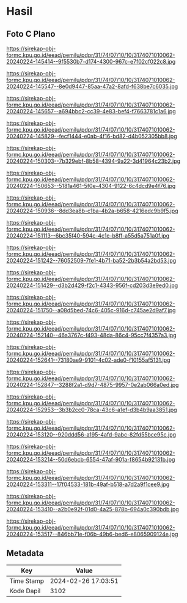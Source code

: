 # Hasil

## Foto C Plano

https://sirekap-obj-formc.kpu.go.id/eead/pemilu/pdpr/31/74/07/10/10/3174071010062-20240224-145414--9f5530b7-d174-4300-967c-e7f02cf022c8.jpg

https://sirekap-obj-formc.kpu.go.id/eead/pemilu/pdpr/31/74/07/10/10/3174071010062-20240224-145547--8e0d9447-85aa-47a2-8afd-f638be7c6035.jpg

https://sirekap-obj-formc.kpu.go.id/eead/pemilu/pdpr/31/74/07/10/10/3174071010062-20240224-145657--a694bbc2-cc39-4e83-bef4-f7663781c1a6.jpg

https://sirekap-obj-formc.kpu.go.id/eead/pemilu/pdpr/31/74/07/10/10/3174071010062-20240224-145829--fecf1444-e0ab-4f16-bd82-d4b052305bb8.jpg

https://sirekap-obj-formc.kpu.go.id/eead/pemilu/pdpr/31/74/07/10/10/3174071010062-20240224-150303--7b329ebf-8b58-4394-9a22-3d41964c23b2.jpg

https://sirekap-obj-formc.kpu.go.id/eead/pemilu/pdpr/31/74/07/10/10/3174071010062-20240224-150653--5181a461-5f0e-4304-9122-6c4dcd9e4f76.jpg

https://sirekap-obj-formc.kpu.go.id/eead/pemilu/pdpr/31/74/07/10/10/3174071010062-20240224-150936--8dd3ea8b-c1ba-4b2a-b658-4216edc9b9f5.jpg

https://sirekap-obj-formc.kpu.go.id/eead/pemilu/pdpr/31/74/07/10/10/3174071010062-20240224-151113--6bc35f40-594c-4c1e-b8ff-a55d5a751a0f.jpg

https://sirekap-obj-formc.kpu.go.id/eead/pemilu/pdpr/31/74/07/10/10/3174071010062-20240224-151242--76052509-7fe1-4b71-ba52-2b3b54a2bd53.jpg

https://sirekap-obj-formc.kpu.go.id/eead/pemilu/pdpr/31/74/07/10/10/3174071010062-20240224-151429--d3b2d429-f2c1-4343-956f-cd203d3e9ed0.jpg

https://sirekap-obj-formc.kpu.go.id/eead/pemilu/pdpr/31/74/07/10/10/3174071010062-20240224-151750--a08d5bed-74c6-405c-916d-c745ae2d9af7.jpg

https://sirekap-obj-formc.kpu.go.id/eead/pemilu/pdpr/31/74/07/10/10/3174071010062-20240224-152140--46a3767c-f493-48da-86c4-95cc7f4357a3.jpg

https://sirekap-obj-formc.kpu.go.id/eead/pemilu/pdpr/31/74/07/10/10/3174071010062-20240224-152641--73180ae9-9101-4c02-ade0-f10155af5131.jpg

https://sirekap-obj-formc.kpu.go.id/eead/pemilu/pdpr/31/74/07/10/10/3174071010062-20240224-152847--3288f2a1-d9d7-4875-9957-0e2ab066a0ed.jpg

https://sirekap-obj-formc.kpu.go.id/eead/pemilu/pdpr/31/74/07/10/10/3174071010062-20240224-152953--3b3b2cc0-78ca-43c6-a1ef-d3b4b9aa3851.jpg

https://sirekap-obj-formc.kpu.go.id/eead/pemilu/pdpr/31/74/07/10/10/3174071010062-20240224-153120--920ddd56-a195-4afd-9abc-82fd55bce95c.jpg

https://sirekap-obj-formc.kpu.go.id/eead/pemilu/pdpr/31/74/07/10/10/3174071010062-20240224-153214--50d6ebcb-6554-47af-901a-f8654b92131b.jpg

https://sirekap-obj-formc.kpu.go.id/eead/pemilu/pdpr/31/74/07/10/10/3174071010062-20240224-153311--17f04533-181b-49af-b518-a7d2a9f1cee9.jpg

https://sirekap-obj-formc.kpu.go.id/eead/pemilu/pdpr/31/74/07/10/10/3174071010062-20240224-153410--a2b0e92f-01d0-4a25-878b-694a0c390bdb.jpg

https://sirekap-obj-formc.kpu.go.id/eead/pemilu/pdpr/31/74/07/10/10/3174071010062-20240224-153517--846bb71e-f06b-49b6-bed6-e8065909124e.jpg


## Metadata

| Key        | Value               |
| ---------- | ------------------- |
| Time Stamp | 2024-02-26 17:03:51 |
| Kode Dapil | 3102                |



